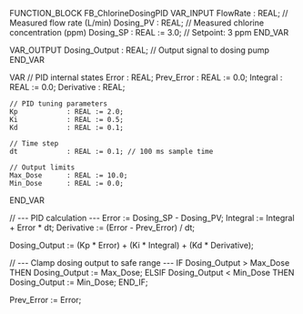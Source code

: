 FUNCTION_BLOCK FB_ChlorineDosingPID
VAR_INPUT
    FlowRate      : REAL;     // Measured flow rate (L/min)
    Dosing_PV     : REAL;     // Measured chlorine concentration (ppm)
    Dosing_SP     : REAL := 3.0; // Setpoint: 3 ppm
END_VAR

VAR_OUTPUT
    Dosing_Output : REAL;     // Output signal to dosing pump
END_VAR

VAR
    // PID internal states
    Error         : REAL;
    Prev_Error    : REAL := 0.0;
    Integral      : REAL := 0.0;
    Derivative    : REAL;
    
    // PID tuning parameters
    Kp            : REAL := 2.0;
    Ki            : REAL := 0.5;
    Kd            : REAL := 0.1;
    
    // Time step
    dt            : REAL := 0.1; // 100 ms sample time
    
    // Output limits
    Max_Dose      : REAL := 10.0;
    Min_Dose      : REAL := 0.0;
END_VAR

// --- PID calculation ---
Error := Dosing_SP - Dosing_PV;
Integral := Integral + Error * dt;
Derivative := (Error - Prev_Error) / dt;

Dosing_Output := (Kp * Error) + (Ki * Integral) + (Kd * Derivative);

// --- Clamp dosing output to safe range ---
IF Dosing_Output > Max_Dose THEN
    Dosing_Output := Max_Dose;
ELSIF Dosing_Output < Min_Dose THEN
    Dosing_Output := Min_Dose;
END_IF;

Prev_Error := Error;
